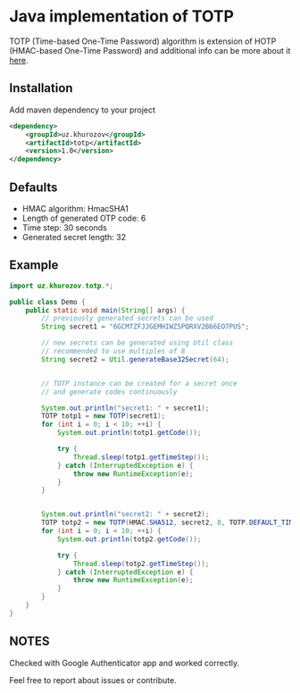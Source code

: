 # Java implementation of TOTP

TOTP (Time-based One-Time Password) algorithm is extension of HOTP (HMAC-based One-Time Password) and additional info can be more about it [here](https://datatracker.ietf.org/doc/html/rfc6238).
 
## Installation

Add maven dependency to your project
```xml
<dependency>
    <groupId>uz.khurozov</groupId>
    <artifactId>totp</artifactId>
    <version>1.0</version>
</dependency>
```

## Defaults

- HMAC algorithm: HmacSHA1
- Length of generated OTP code: 6
- Time step: 30 seconds
- Generated secret length: 32

## Example

```java
import uz.khurozov.totp.*;

public class Demo {
    public static void main(String[] args) {
        // previously generated secrets can be used
        String secret1 = "6GCM7ZFJJGEMHIWZSPQRXV2B66EO7PUS";

        // new secrets can be generated using Util class
        // recommended to use multiples of 8
        String secret2 = Util.generateBase32Secret(64);


        // TOTP instance can be created for a secret once
        // and generate codes continuously

        System.out.println("secret1: " + secret1);
        TOTP totp1 = new TOTP(secret1);
        for (int i = 0; i < 10; ++i) {
            System.out.println(totp1.getCode());

            try {
                Thread.sleep(totp1.getTimeStep());
            } catch (InterruptedException e) {
                throw new RuntimeException(e);
            }
        }


        System.out.println("secret2: " + secret2);
        TOTP totp2 = new TOTP(HMAC.SHA512, secret2, 8, TOTP.DEFAULT_TIME_STEP);
        for (int i = 0; i < 10; ++i) {
            System.out.println(totp2.getCode());

            try {
                Thread.sleep(totp2.getTimeStep());
            } catch (InterruptedException e) {
                throw new RuntimeException(e);
            }
        }
    }
}
```

## NOTES

Checked with Google Authenticator app and worked correctly.

Feel free to report about issues or contribute.